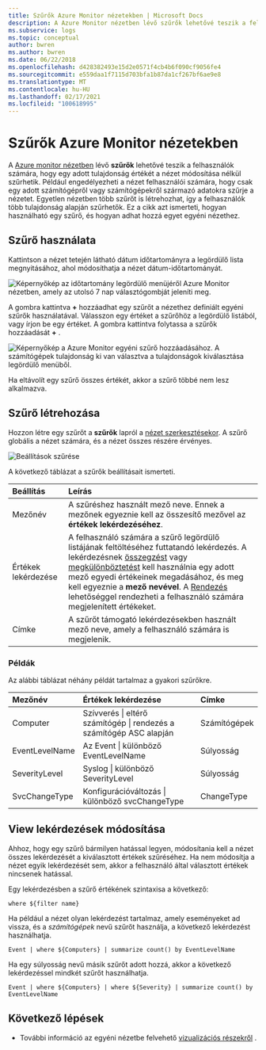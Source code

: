 ```yaml
---
title: Szűrők Azure Monitor nézetekben | Microsoft Docs
description: A Azure Monitor nézetben lévő szűrők lehetővé teszik a felhasználók számára, hogy egy adott tulajdonság értékét a nézet módosítása nélkül szűrhetik.  Ez a cikk azt ismerteti, hogyan használható egy szűrő, és hogyan adhat hozzá egyet egyéni nézethez.
ms.subservice: logs
ms.topic: conceptual
author: bwren
ms.author: bwren
ms.date: 06/22/2018
ms.openlocfilehash: d428382493e15d2e0571f4cb4b6f090cf9056fe4
ms.sourcegitcommit: e559daa1f7115d703bfa1b87da1cf267bf6ae9e8
ms.translationtype: MT
ms.contentlocale: hu-HU
ms.lasthandoff: 02/17/2021
ms.locfileid: "100618995"
---
```

# <a name="filters-in-azure-monitor-views"></a>Szűrők Azure Monitor nézetekben
A [Azure monitor nézetben](view-designer.md) lévő **szűrők** lehetővé teszik a felhasználók számára, hogy egy adott tulajdonság értékét a nézet módosítása nélkül szűrhetik.  Például engedélyezheti a nézet felhasználói számára, hogy csak egy adott számítógépről vagy számítógépekről származó adatokra szűrje a nézetet.  Egyetlen nézetben több szűrőt is létrehozhat, így a felhasználók több tulajdonság alapján szűrhetők.  Ez a cikk azt ismerteti, hogyan használható egy szűrő, és hogyan adhat hozzá egyet egyéni nézethez.

## <a name="using-a-filter"></a>Szűrő használata
Kattintson a nézet tetején látható dátum időtartományra a legördülő lista megnyitásához, ahol módosíthatja a nézet dátum-időtartományát.

![Képernyőkép az időtartomány legördülő menüjéről Azure Monitor nézetben, amely az utolsó 7 nap választógombját jeleníti meg.](media/view-designer-filters/filters-example-time.png)

A gombra kattintva **+** hozzáadhat egy szűrőt a nézethez definiált egyéni szűrők használatával. Válasszon egy értéket a szűrőhöz a legördülő listából, vagy írjon be egy értéket. A gombra kattintva folytassa a szűrők hozzáadását **+** . 


![Képernyőkép a Azure Monitor egyéni szűrő hozzáadásához. A számítógépek tulajdonság ki van választva a tulajdonságok kiválasztása legördülő menüből.](media/view-designer-filters/filters-example-custom.png)

Ha eltávolít egy szűrő összes értékét, akkor a szűrő többé nem lesz alkalmazva.


## <a name="creating-a-filter"></a>Szűrő létrehozása

Hozzon létre egy szűrőt a **szűrők** lapról a [nézet szerkesztésekor](view-designer.md).  A szűrő globális a nézet számára, és a nézet összes részére érvényes.  

![Beállítások szűrése](media/view-designer-filters/filters-settings.png)

A következő táblázat a szűrők beállításait ismerteti.

| Beállítás | Leírás |
|:---|:---|
| Mezőnév | A szűréshez használt mező neve.  Ennek a mezőnek egyeznie kell az összesítő mezővel az **értékek lekérdezéséhez**. |
| Értékek lekérdezése | A felhasználó számára a szűrő legördülő listájának feltöltéséhez futtatandó lekérdezés.  A lekérdezésnek [összegzést](/azure/kusto/query/summarizeoperator) vagy [megkülönböztetést](/azure/kusto/query/distinctoperator) kell használnia egy adott mező egyedi értékeinek megadásához, és meg kell egyeznie a **mező nevével**.  A [Rendezés](/azure/kusto/query/sortoperator) lehetőséggel rendezheti a felhasználó számára megjelenített értékeket. |
| Címke | A szűrőt támogató lekérdezésekben használt mező neve, amely a felhasználó számára is megjelenik. |

### <a name="examples"></a>Példák

Az alábbi táblázat néhány példát tartalmaz a gyakori szűrőkre.  

| Mezőnév | Értékek lekérdezése | Címke |
|:--|:--|:--|
| Computer   | Szívverés &#124; eltérő számítógép &#124; rendezés a számítógép ASC alapján | Számítógépek |
| EventLevelName | Az Event &#124; különböző EventLevelName | Súlyosság |
| SeverityLevel | Syslog &#124; különböző SeverityLevel | Súlyosság |
| SvcChangeType | Konfigurációváltozás &#124; különböző svcChangeType | ChangeType |


## <a name="modify-view-queries"></a>View lekérdezések módosítása

Ahhoz, hogy egy szűrő bármilyen hatással legyen, módosítania kell a nézet összes lekérdezését a kiválasztott értékek szűréséhez.  Ha nem módosítja a nézet egyik lekérdezését sem, akkor a felhasználó által választott értékek nincsenek hatással.

Egy lekérdezésben a szűrő értékének szintaxisa a következő: 

`where ${filter name}`  

Ha például a nézet olyan lekérdezést tartalmaz, amely eseményeket ad vissza, és a _számítógépek_ nevű szűrőt használja, a következő lekérdezést használhatja.

```kusto
Event | where ${Computers} | summarize count() by EventLevelName
```

Ha egy súlyosság nevű másik szűrőt adott hozzá, akkor a következő lekérdezéssel mindkét szűrőt használhatja.

```kusto
Event | where ${Computers} | where ${Severity} | summarize count() by EventLevelName
```

## <a name="next-steps"></a>Következő lépések
* További információ az egyéni nézetbe felvehető [vizualizációs részekről](view-designer-parts.md) .
